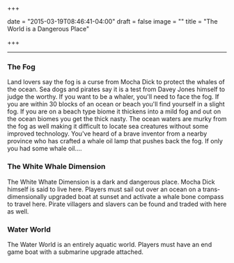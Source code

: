 +++

date = "2015-03-19T08:46:41-04:00"
draft = false
image = ""
title = "The World is a Dangerous Place"

+++

* * *

### The Fog

Land lovers say the fog is a curse from Mocha Dick to protect the whales of the ocean.  Sea dogs and pirates say it is a test from Davey Jones himself to judge the worthy.  If you want to be a whaler, you'll need to face the fog.  If you are within 30 blocks of an ocean or beach you'll find yourself in a slight fog.  If you are on a beach type biome it thickens into a mild fog and out on the ocean biomes you get the thick nasty.  The ocean waters are murky from the fog as well making it difficult to locate sea creatures without some improved technology.   You've heard of a brave inventor from a nearby province who has crafted a whale oil lamp that pushes back the fog.  If only you had some whale oil....



### The White Whale Dimension

The White Whate Dimension is a dark and dangerous place.  Mocha Dick himself is said to live here.  Players must sail out over an ocean on a trans-dimensionally upgraded boat at sunset and activate a whale bone compass to travel here.  Pirate villagers and slavers can be found and traded with here as well.

### Water World

The Water World is an entirely aquatic world.  Players must have an end game boat with a submarine upgrade attached.